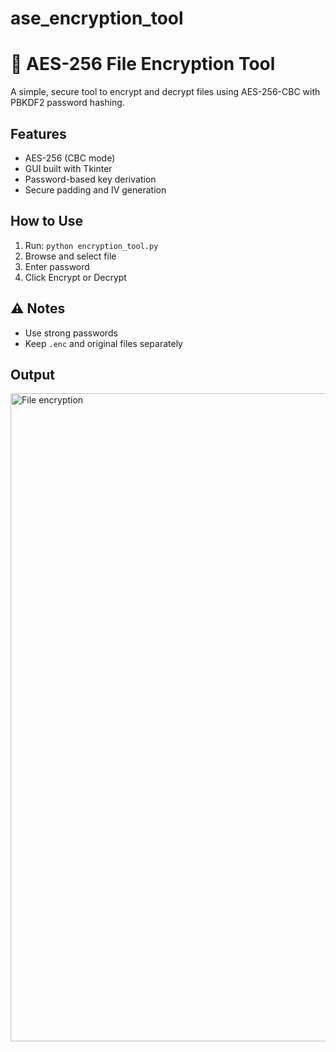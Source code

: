 # ase_encryption_tool



# 🔐 AES-256 File Encryption Tool

A simple, secure tool to encrypt and decrypt files using AES-256-CBC with PBKDF2 password hashing.

## Features
- AES-256 (CBC mode)
- GUI built with Tkinter
- Password-based key derivation
- Secure padding and IV generation

## How to Use
1. Run: `python encryption_tool.py`
2. Browse and select file
3. Enter password
4. Click Encrypt or Decrypt

## ⚠️ Notes
- Use strong passwords
- Keep `.enc` and original files separately

## Output

<img width="1651" height="1037" alt="File encryption" src="https://github.com/user-attachments/assets/81297cf2-9d6b-4613-93f7-d4e1c1f6dfad" />
